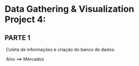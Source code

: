 # Data Gathering & Visualization Project 4:



## 	PARTE 1

​			Coleta de informações e criação do banco de dados:

​				Alvo ==>  Mercados